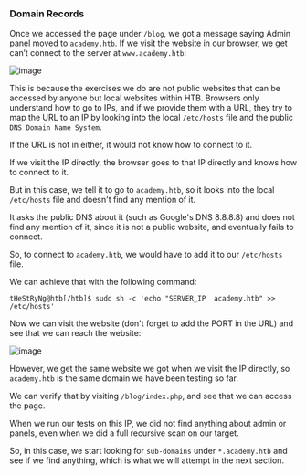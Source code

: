### Domain Records

Once we accessed the page under ```/blog```, we got a message saying Admin panel moved to ```academy.htb```. If we visit the website in our browser, we get can’t connect to the server at ```www.academy.htb```:

![image](https://github.com/tHeStRyNg/SecureSphereLabs/assets/118682909/d6033377-f9a2-4801-b9d8-52dd5792419d)


This is because the exercises we do are not public websites that can be accessed by anyone but local websites within HTB. Browsers only understand how to go to IPs, and if we provide them with a URL, they try to map the URL to an IP by looking into the local ```/etc/hosts``` file and the public ```DNS Domain Name System```. 

If the URL is not in either, it would not know how to connect to it.

If we visit the IP directly, the browser goes to that IP directly and knows how to connect to it. 

But in this case, we tell it to go to ```academy.htb```, so it looks into the local ```/etc/hosts``` file and doesn't find any mention of it. 

It asks the public DNS about it (such as Google's DNS 8.8.8.8) and does not find any mention of it, since it is not a public website, and eventually fails to connect. 

So, to connect to ```academy.htb```, we would have to add it to our ```/etc/hosts``` file. 

We can achieve that with the following command:

```tHeStRyNg@htb[/htb]$ sudo sh -c 'echo "SERVER_IP  academy.htb" >> /etc/hosts'```

Now we can visit the website (don't forget to add the PORT in the URL) and see that we can reach the website:

![image](https://github.com/tHeStRyNg/SecureSphereLabs/assets/118682909/d2be5e4f-f161-4667-aff4-f8a3aa2139a3)


However, we get the same website we got when we visit the IP directly, so ```academy.htb``` is the same domain we have been testing so far. 

We can verify that by visiting ```/blog/index.php```, and see that we can access the page.

When we run our tests on this IP, we did not find anything about admin or panels, even when we did a full recursive scan on our target. 

So, in this case, we start looking for ```sub-domains``` under ```*.academy.htb``` and see if we find anything, which is what we will attempt in the next section.
